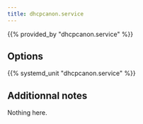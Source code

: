```yaml
---
title: dhcpcanon.service
---
```


{{% provided_by "dhcpcanon.service" %}}

## Options

{{% systemd_unit "dhcpcanon.service" %}}

## Additionnal notes

Nothing here.